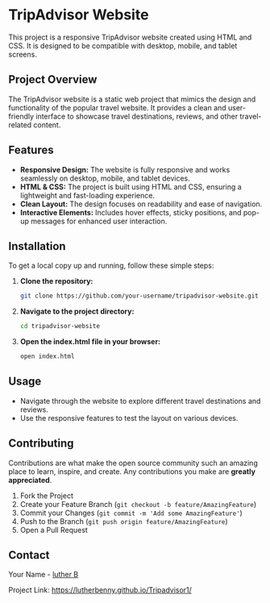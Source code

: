 
# TripAdvisor Website

This project is a responsive TripAdvisor website created using HTML and CSS. It is designed to be compatible with desktop, mobile, and tablet screens.

## Project Overview

The TripAdvisor website is a static web project that mimics the design and functionality of the popular travel website. It provides a clean and user-friendly interface to showcase travel destinations, reviews, and other travel-related content.

## Features

- **Responsive Design:** The website is fully responsive and works seamlessly on desktop, mobile, and tablet devices.
- **HTML & CSS:** The project is built using HTML and CSS, ensuring a lightweight and fast-loading experience.
- **Clean Layout:** The design focuses on readability and ease of navigation.
- **Interactive Elements:** Includes hover effects, sticky positions, and pop-up messages for enhanced user interaction.

## Installation

To get a local copy up and running, follow these simple steps:

1. **Clone the repository:**
    ```sh
    git clone https://github.com/your-username/tripadvisor-website.git
    ```

2. **Navigate to the project directory:**
    ```sh
    cd tripadvisor-website
    ```

3. **Open the index.html file in your browser:**
    ```sh
    open index.html
    ```

## Usage

- Navigate through the website to explore different travel destinations and reviews.
- Use the responsive features to test the layout on various devices.

## Contributing

Contributions are what make the open source community such an amazing place to learn, inspire, and create. Any contributions you make are **greatly appreciated**.

1. Fork the Project
2. Create your Feature Branch (`git checkout -b feature/AmazingFeature`)
3. Commit your Changes (`git commit -m 'Add some AmazingFeature'`)
4. Push to the Branch (`git push origin feature/AmazingFeature`)
5. Open a Pull Request



## Contact

Your Name - [luther B](mailto:luthersasi@gmail.com)

Project Link: https://lutherbenny.github.io/Tripadvisor1/

